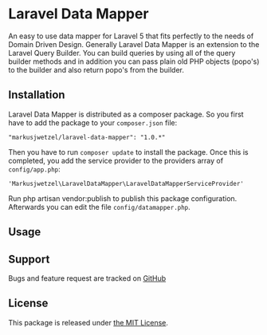 # Laravel Data Mapper
An easy to use data mapper for Laravel 5 that fits perfectly to the needs of Domain Driven Design. Generally Laravel Data Mapper is an extension to the Laravel Query Builder. You can build queries by using all of the query builder methods and in addition you can pass plain old PHP objects (popo's) to the builder and also return popo's from the builder.

## Installation

Laravel Data Mapper is distributed as a composer package. So you first have to add the package to your `composer.json` file:

```
"markusjwetzel/laravel-data-mapper": "1.0.*"
```

Then you have to run `composer update` to install the package. Once this is completed, you add the service provider to the providers array of `config/app.php`:

```
'Markusjwetzel\LaravelDataMapper\LaravelDataMapperServiceProvider'
```

Run php artisan vendor:publish to publish this package configuration. Afterwards you can edit the file `config/datamapper.php`.

## Usage

## Support

Bugs and feature request are tracked on [GitHub](https://github.com/markusjwetzel/laravel-data-mapper/issues)

## License

This package is released under [the MIT License](LICENSE).
